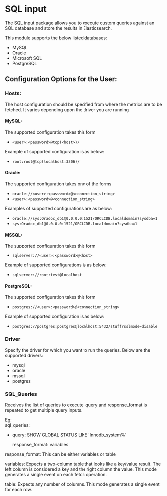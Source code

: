# SQL input

The SQL input package allows you to execute custom queries against an SQL database and store the results in Elasticsearch.

This module supports the below listed databases:

- MySQL
- Oracle
- Microsoft SQL
- PostgreSQL

## Configuration Options for the User:


### Hosts: 
The host configuration should be specified from where the metrics are to be fetched. It varies depending upon the driver you are running

#### MySQL: 
The supported configuration takes this form
- `<user>:<password>@tcp(<host>)/`

Example of supported configuration is as below:
- `root:root@tcp(localhost:3306)/`

#### Oracle: 
The supported configuration takes one of the forms
- `oracle://<user>:<password>@<connection_string>`
- `<user>:<password>@<connection_string>`

Examples of supported configurations are as below:
- `oracle://sys:Oradoc_db1@0.0.0.0:1521/ORCLCDB.localdomain?sysdba=1`
- `sys:Oradoc_db1@0.0.0.0:1521/ORCLCDB.localdomain?sysdba=1`

#### MSSQL: 
The supported configuration takes this form
- `sqlserver://<user>:<password>@<host>`

Example of supported configurations is as below:
- `sqlserver://root:test@localhost`

#### PostgreSQL: 
The supported configuration takes this form
- `postgres://<user>:<password>@<connection_string>`

Example of supported configuration is as below:
- `postgres://postgres:postgres@localhost:5432/stuff?sslmode=disable`

### Driver
Specify the driver for which you want to run the queries. Below are the supported drivers:

- mysql
- oracle
- mssql
- postgres

### SQL_Queries
Receives the list of queries to execute. query and response_format is repeated to get multiple query inputs.

Eg:   
sql_queries: 
  - query: SHOW GLOBAL STATUS LIKE 'Innodb_system%'
    
    response_format: variables

response_format: This can be either variables or table

variables:
Expects a two-column table that looks like a key/value result. The left column is considered a key and the right column the value. This mode generates a single event on each fetch operation.

table:
Expects any number of columns. This mode generates a single event for each row.


